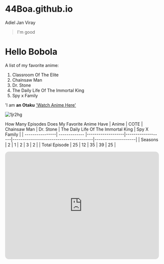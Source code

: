 # 44Boa.github.io
Adiel Jan Viray
>I'm good
# Hello Bobola



A list of my favorite anime:
1. Classroom Of The Elite
2. Chainsaw Man
3. Dr. Stone
4. The Daily Life Of The Immortal King
5. Spy x Family

'I am <b>an Otaku</b>
['Watch Anime Here'](https://animepahe.com/)

![1jr2hg](https://user-images.githubusercontent.com/122240824/212256729-18639d66-ebab-4ffc-a27f-f76388c7f6ec.jpg)

How Many Episodes Does My Favorite Anime Have
| Anime           |     COTE      |    Chainsaw Man   |     Dr. Stone     |   The Daily Life Of The Immortal King   |      Spy X Family   |
| ----------------| ------------- |-------------------|-------------------|-----------------------------------------|---------------------|
| Seasons         |       2       |         1         |         2         |                   3                     |          2          |
| Total Episode   |      25       |         12        |         35        |                   39                    |          25         |

<iframe style="border-radius:12px" src="https://open.spotify.com/embed/playlist/1KOSTRQRRFDXdllFjiWKqu?utm_source=generator" width="100%" height="352" frameBorder="0" allowfullscreen="" allow="autoplay; clipboard-write; encrypted-media; fullscreen; picture-in-picture" loading="lazy"></iframe>
